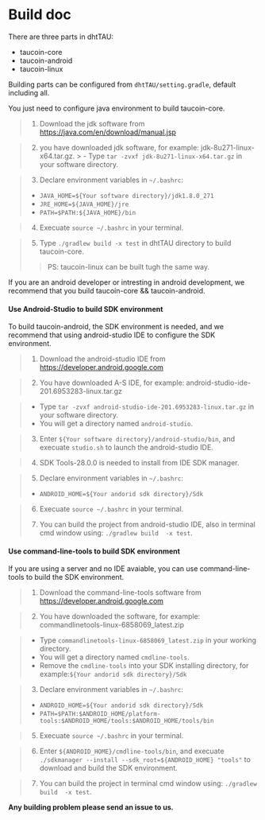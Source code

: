 # Build doc

There are three parts in dhtTAU:
- taucoin-core
- taucoin-android
- taucoin-linux

Building parts can be configured from `dhtTAU/setting.gradle`, default including all.


You just need to configure java environment to build taucoin-core.

> 1) Download the jdk software from https://java.com/en/download/manual.jsp
	
> 2) you have downloaded jdk software, for example: jdk-8u271-linux-x64.tar.gz.
		>  - Type `tar -zvxf jdk-8u271-linux-x64.tar.gz` in your software directory.

> 3) Declare environment variables in `~/.bashrc`:
> - `JAVA_HOME=${Your software directory}/jdk1.8.0_271`
> - `JRE_HOME=${JAVA_HOME}/jre`
> - `PATH=$PATH:${JAVA_HOME}/bin`

> 4) Execuate `source ~/.bashrc` in your terminal.

> 5) Type `./gradlew build -x test` in dhtTAU directory to build taucoin-core.
>> PS: taucoin-linux can be built tugh the same way.

If you are an android developer or intresting in android development, we recommend that you build taucoin-core && taucoin-android.
#### Use Android-Studio to build SDK environment
To build taucoin-android, the SDK environment is needed, and we recommend that using android-studio IDE to configure the SDK environment.

> 1) Download the android-studio IDE from https://developer.android.google.com

> 2) You have downloaded A-S IDE, for example: android-studio-ide-201.6953283-linux.tar.gz

   > - Type `tar -zvxf android-studio-ide-201.6953283-linux.tar.gz` in your software directory.
   > - You will get a directory named `android-studio`.

> 3) Enter `${Your software directory}/android-studio/bin`, and execuate `studio.sh` to launch the android-studio IDE.

> 4) SDK Tools-28.0.0 is needed to install from IDE SDK manager. 

> 5) Declare environment variables in `~/.bashrc`:
> - `ANDROID_HOME=${Your andorid sdk directory}/Sdk`

> 6) Execuate `source ~/.bashrc` in your terminal.
> 
> 7) You can build the project from android-studio IDE, also in terminal cmd window using: `./gradlew build  -x test`.

#### Use command-line-tools to build SDK environment
If you are using a server and no IDE avaiable, you can use command-line-tools to build the SDK environment.

> 1) Download the command-line-tools software from https://developer.android.google.com

> 2) You have downloaded the software, for example: commandlinetools-linux-6858069_latest.zip

   > - Type `commandlinetools-linux-6858069_latest.zip` in your working directory.
   > - You will get a directory named `cmdline-tools`.
   > - Remove the `cmdline-tools` into your SDK installing directory, for example:`${Your andorid sdk directory}/Sdk`
  
> 3) Declare environment variables in `~/.bashrc`:
> - `ANDROID_HOME=${Your andorid sdk directory}/Sdk`
> - `PATH=$PATH:$ANDROID_HOME/platform-tools:$ANDROID_HOME/tools:$ANDROID_HOME/tools/bin`

> 5) Execuate `source ~/.bashrc` in your terminal.

> 6) Enter `${ANDROID_HOME}/cmdline-tools/bin`, and execuate `./sdkmanager --install --sdk_root=${ANDROID_HOME} "tools"` to download and build the SDK environment.

> 7) You can build the project in terminal cmd window using: `./gradlew build  -x test`.

<strong>Any building problem please send an issue to us.</strong>
